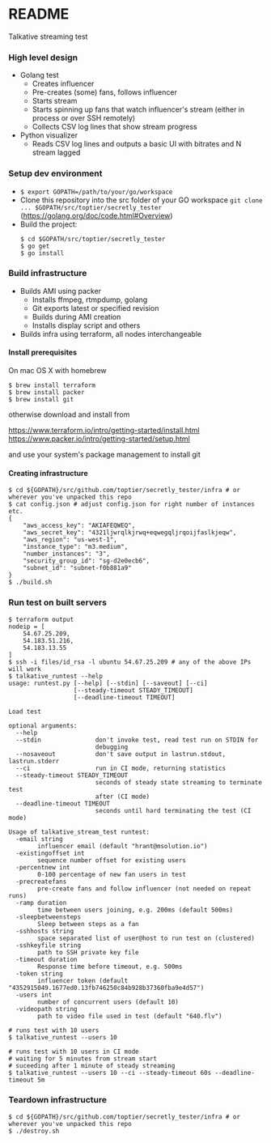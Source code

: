 # README #

Talkative streaming test

### High level design
* Golang test
    * Creates influencer
    * Pre-creates (some) fans, follows influencer
    * Starts stream
    * Starts spinning up fans that watch influencer's stream (either in process or over SSH remotely)
    * Collects CSV log lines that show stream progress
* Python visualizer
    * Reads CSV log lines and outputs a basic UI with bitrates and N stream lagged

### Setup dev environment ###

* `$ export GOPATH=/path/to/your/go/workspace`
* Clone this repository into the src folder of your GO workspace `git clone ... $GOPATH/src/toptier/secretly_tester` (https://golang.org/doc/code.html#Overview)
* Build the project:
    ```
    $ cd $GOPATH/src/toptier/secretly_tester
    $ go get
    $ go install
    ```

### Build infrastructure ###

* Builds AMI using packer
    * Installs ffmpeg, rtmpdump, golang
    * Git exports latest or specified revision
    * Builds during AMI creation
    * Installs display script and others
* Builds infra using terraform, all nodes interchangeable

#### Install prerequisites

On mac OS X with homebrew
```
$ brew install terraform
$ brew install packer
$ brew install git
```

otherwise download and install from

https://www.terraform.io/intro/getting-started/install.html
https://www.packer.io/intro/getting-started/setup.html

and use your system's package management to install git

#### Creating infrastructure

```
$ cd ${GOPATH}/src/github.com/toptier/secretly_tester/infra # or wherever you've unpacked this repo
$ cat config.json # adjust config.json for right number of instances etc.
{
    "aws_access_key": "AKIAFEQWEQ",
    "aws_secret_key": "4321ljwrqlkjrwq+eqwegqljrqoijfaslkjeqw",
    "aws_region": "us-west-1",
    "instance_type": "m3.medium",
    "number_instances": "3",
    "security_group_id": "sg-d2e0ecb6",
    "subnet_id": "subnet-f0b881a9"
}
$ ./build.sh
```

### Run test on built servers

```
$ terraform output
nodeip = [
    54.67.25.209,
    54.183.51.216,
    54.183.13.55
]
$ ssh -i files/id_rsa -l ubuntu 54.67.25.209 # any of the above IPs will work
$ talkative_runtest --help
usage: runtest.py [--help] [--stdin] [--saveout] [--ci]
                  [--steady-timeout STEADY_TIMEOUT]
                  [--deadline-timeout TIMEOUT]

Load test

optional arguments:
  --help
  --stdin               don't invoke test, read test run on STDIN for
                        debugging
  --nosaveout           don't save output in lastrun.stdout, lastrun.stderr
  --ci                  run in CI mode, returning statistics
  --steady-timeout STEADY_TIMEOUT
                        seconds of steady state streaming to terminate test
                        after (CI mode)
  --deadline-timeout TIMEOUT
                        seconds until hard terminating the test (CI mode)

Usage of talkative_stream_test runtest:
  -email string
        influencer email (default "hrant@msolution.io")
  -existingoffset int
        sequence number offset for existing users
  -percentnew int
        0-100 percentage of new fan users in test
  -precreatefans
        pre-create fans and follow influencer (not needed on repeat runs)
  -ramp duration
        time between users joining, e.g. 200ms (default 500ms)
  -sleepbetweensteps
        Sleep between steps as a fan
  -sshhosts string
        space separated list of user@host to run test on (clustered)
  -sshkeyfile string
        path to SSH private key file
  -timeout duration
        Response time before timeout, e.g. 500ms
  -token string
        influencer token (default "4352915049.1677ed0.13fb746250c84b928b37360fba9e4d57")
  -users int
        number of concurrent users (default 10)
  -videopath string
        path to video file used in test (default "640.flv")

# runs test with 10 users
$ talkative_runtest --users 10

# runs test with 10 users in CI mode
# waiting for 5 minutes from stream start
# suceeding after 1 minute of steady streaming
$ talkative_runtest --users 10 --ci --steady-timeout 60s --deadline-timeout 5m
```

### Teardown infrastructure

```
$ cd ${GOPATH}/src/github.com/toptier/secretly_tester/infra # or wherever you've unpacked this repo
$ ./destroy.sh
```
